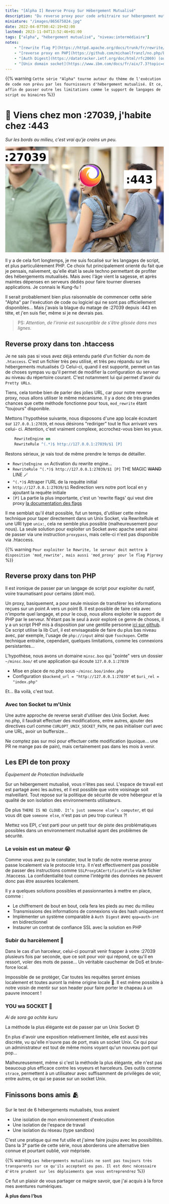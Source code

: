 ```yaml
---
title: "[Alpha I] Reverse Proxy Sur Hébergement Mutualisé"
description: "Du reverse proxy pour code arbitraire sur hébergement mutualisé"
miniature: "/images/865675824.jpg"
date: 2022-04-07T00:42:19+02:00
lastmod: 2023-11-04T13:52:46+01:00
tags: ["alpha", "hébergement mutualisé", "niveau:intermédiaire"]
notes:
    - "[rewrite flag P](https://httpd.apache.org/docs/trunk/fr/rewrite/flags.html#flag_p)"
    - "[reverse proxy en PHP](https://github.com/michaelfranzl/no.php/blob/master/no.php)"
    - "[Auth Digest](https://datatracker.ietf.org/doc/html/rfc2069) (oui, j'ai lu cette RFC)"
    - "[Unix domain socket](https://www.ibm.com/docs/fr/aix/7.3?topic=domains-unix-domain-properties)"
---
```


{{% warning `Cette série "Alpha" tourne autour du thème de l'exécution de code
non prévu par les fournisseurs d'hébergement mutualisé. Et ce, affin de passer
outre les limitations comme le support de langages de script ou binaires` %}}

# 🎤 Viens chez mon :27039, j'habite chez :443
_Sur les bords au milieu, c'est vrai qu'je crains un peu._

![Elle mate :27039, et elle fait bien](/images/865675824.jpg "Comment elle mate mon :27039 depuis son :443 😱")

Il y a de cela fort longtemps, je me suis focalisé sur les langages de script,
et plus particulièrement PHP. Ce choix fut principalement orienté du fait que
je pensais, naïvement, qu'elle était la seule techno permettant de profiter des
hébergements mutualisés. Mais avec l'âge vient la sagesse, et après maintes
dépenses en serveurs dédiés pour faire tourner diverses applications. Je connais
le Kung-fu !

Il serait probablement bien plus raisonnable de commencer cette série "Alpha" par
l'exécution de code ou logiciel qui ne sont pas officiellement disponibles...
Mais j'avais la blague du matage de :27039 depuis :443 en tête, et j'en suis 
fier, même si je ne devrais pas.

> PS: _Attention, de l'ironie est susceptible de s'être glissée dans mes lignes._

## Reverse proxy dans ton .htaccess
Je ne sais pas si vous avez déjà entendu parlé d'un fichier du nom de 
`.htaccess`. C'est un fichier très peu utilisé, et très peu répandu sur les
hébergements mutualisés 😏 Celui-ci, quand il est supporté, permet un tas de 
choses sympas vu qu'il permet de modifier la configuration du serveur au niveau du
répertoire courant. C'est notamment lui qui permet d'avoir du `Pretty URLs`.

Tiens, cela tombe bien de parler des jolies URL, car pour notre reverse proxy,
nous allons utiliser le même mécanisme. Il y a donc de très grandes chances que
cette méthode fonctionne pour tous, `mod_rewrite` étant "toujours" disponible.

Mettons l'hypothèse suivante, nous disposons d'une app locale écoutant sur
`127.0.0.1:27039`, et nous désirons "rediriger" tout le flux arrivant vers celui-
ci. Attention, c'est vraiment complexe, accrochez-vous bien les yeux.
```apache
    RewriteEngine on
    RewriteRule ^(.*)$ http://127.0.0.1:27039/$1 [P]
```

Restons sérieux, je vais tout de même prendre le temps de détailler. 
- `RewriteEngine on` Activation du rewrite engine...
- `RewriteRule ^(.*)$ http://127.0.0.1:27039/$1 [P]` THE MAGIC ~~WAND~~ LINE 🪄
 - `^(.*)$` Attraper l'URL de la requête initial
 - `http://127.0.0.1:27039/$1` Redirection vers notre port local en y ajoutant
   la requête initiale
 - `[P]` La partie la plus importante, c'est un 'rewrite flags' qui veut dire
   proxy [la documentation des flags](https://httpd.apache.org/docs/trunk/fr/rewrite/flags.html#flag_p)

Il me semblait qu'il était possible, fut un temps, d'utiliser cette même 
technique pour taper directement dans un Unix Socket, via RewriteRule et une 
URI type `unix:`, cela ne semble plus possible (malheureusement pour nous). 
La seule solution pour exploiter un Socket avec apache serait ainsi de 
passer via une instruction `proxypass`, mais celle-ci n'est pas disponible 
via .htaccess.

{{% warning `Pour exploiter le Rewrite, le serveur doit mettre à disposition
'mod_rewrite', mais aussi 'mod_proxy' pour le flag P|proxy` %}}

## Reverse proxy dans ton PHP
Il est ironique de passer par un langage de script pour exploiter du natif,
voire traumatisant pour certains (dont moi).

Un proxy, basiquement, a pour seule mission de transférer les informations reçues
sur un point A vers un point B. Il est possible de faire cela avec n'importe quel
langage, et pour le coup, nous allons exploiter le support de PHP par le
serveur. N'étant pas le seul à avoir exploré ce genre de
choses, il y a un script PHP mis à disposition par une gentille personne 
[ici sur github](https://github.com/michaelfranzl/no.php/blob/master/no.php).
Ce script utilise la lib Curl, il est envisageable de faire du plus bas niveau 
avec, par exemple, l'usage de `php://input` ainsi que `fsockopen`. Cette technique 
entraîne, cependant, quelques limitations, comme les connexions persistantes…

L'hypothèse, nous avons un domaine `minsc.boo` qui "pointe" vers un dossier
`~/minsc.boo/` et une application qui écoute `127.0.0.1:27039`
- Mise en place de no.php sous `~/minsc.boo/index.php`
- Configuration `$backend_url = "http://127.0.0.1:27039"` et `$uri_rel =
  "index.php"`

Et… Ba voilà, c'est tout.

### Avec ton Socket tu m'Unix
Une autre approche de reverse serait d'utiliser des Unix Socket. 
Avec no.php, il faudrait effectuer des modifications, entre autres, ajouter des
directives curl comme `CURLOPT_UNIX_SOCKET_PATH`, ne pas initialiser curl avec
une URL, avoir un buffersize...

Ne comptez pas sur moi pour effectuer cette modification (quoique… une PR
ne mange pas de pain), mais certainement pas dans les mois à venir.

## Les EPI de ton proxy
_Équipement de Protection Individuelle_

Sur un hébergement mutualisé, vous n'êtes pas seul. L'espace de travail est
est partagé avec les autres, et il est possible que votre voisinage soit malveillant.
Tout repose sur la politique de sécurité de votre hébergeur et la qualité de
son isolation des environnements utilisateurs.

De plus `THERE IS NO CLOUD. It’s just someone else’s computer`, et qui vous dit que
`someone else`, n'est pas un peu trop curieux ?!

Mettez vos EPI, c'est parti pour un petit tour de piste des problématiques possibles
dans un environnement mutualisé ayant des problèmes de sécurité.

### Le voisin est un mateur 😭
Comme vous avez pu le constater, tout le trafic de notre reverse proxy passe
localement via le protocole `http`. Il n'est effectivement pas possible de 
passer des instructions comme `SSLProxyCACertificateFile` via le
fichier .htaccess. La confidentialité tout comme l'intégrité des données ne
peuvent donc pas être assurées localement.

Il y a quelques solutions possibles et passionnantes à mettre en place, comme :
- Le chiffrement de bout en bout, cela fera les pieds au mec du milieu
- Transmissions des informations de connexions via des hash uniquement
- Implémenter un système comparable à `Auth Digest` avec `qop=auth-int` en
bidirectionnel
- Instaurer un contrat de confiance SSL avec la solution en PHP

### Subir du harcèlement 🦟
Dans le cas d'un harceleur, celui-ci pourrait venir frapper à votre :27039 
plusieurs fois par seconde, que ce soit pour voir qui répond, ce qu'il en ressort, 
voler des mots de passe... Un véritable cauchemar de DoS et brute-force local.

Impossible de se protéger, Car toutes les requêtes seront émises localement 
et toutes auront la même origine locale 🤷. Il est même possible à notre
voisin de mentir sur son header pour faire porter le chapeau à un pauvre
innocent !

### YOU wa SOCKET 🤜
_Ai de sora ga ochite kuru_

La méthode la plus élégante est de passer par un Unix Socket 😍

En plus d'avoir une exposition relativement limitée, elle est aussi très
discrète, vu qu'elle n'ouvre pas de port, mais un socket Unix. Ce qui pour un
administrateur est tout de même moins voyant qu'un nouveau port qui pop...

Malheureusement, même si c'est la méthode la plus élégante, elle n'est pas
beaucoup plus efficace contre les voyeurs et harceleurs. Des outils comme
`strace`, permettent à un utilisateur avec suffisamment de privilèges de voir, 
entre autres, ce qui se passe sur un socket Unix.

## Finissons bons amis 🫂
Sur le test de 6 hébergements mutualisés, tous avaient
- Une isolation de mon environnement d'exécution
- Une isolation de l'espace de travail
- Une isolation du réseau (type sandbox)

C'est une pratique qui me fut utile et j'aime faire joujou avec les possibilités.
Dans la 3ᵉ partie de cette série, nous aborderons une alternative bien connue
et pourtant oublié, voir méprisée.

{{% warning `Les hébergements mutualisés ne sont pas toujours très transparents
sur ce qu'ils acceptent ou pas. Il est donc nécessaire d'être prudent sur les
déploiements que vous entreprendrez` %}}

Ce fut un plaisir de vous partager ce maigre savoir, que j'ai acquis à la force
mes aventures numériques.

**À plus dans l'bus**